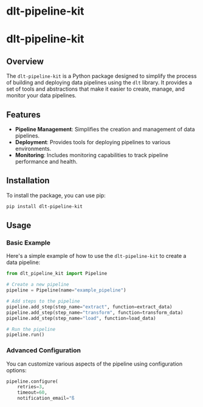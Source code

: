 # dlt-pipeline-kit
# dlt-pipeline-kit

## Overview

The `dlt-pipeline-kit` is a Python package designed to simplify the process of building and deploying data pipelines using the `dlt` library. It provides a set of tools and abstractions that make it easier to create, manage, and monitor your data pipelines.

## Features

- **Pipeline Management**: Simplifies the creation and management of data pipelines.
- **Deployment**: Provides tools for deploying pipelines to various environments.
- **Monitoring**: Includes monitoring capabilities to track pipeline performance and health.

## Installation

To install the package, you can use pip:

```bash
pip install dlt-pipeline-kit
```

## Usage

### Basic Example

Here's a simple example of how to use the `dlt-pipeline-kit` to create a data pipeline:

```python
from dlt_pipeline_kit import Pipeline

# Create a new pipeline
pipeline = Pipeline(name="example_pipeline")

# Add steps to the pipeline
pipeline.add_step(step_name="extract", function=extract_data)
pipeline.add_step(step_name="transform", function=transform_data)
pipeline.add_step(step_name="load", function=load_data)

# Run the pipeline
pipeline.run()
```

### Advanced Configuration

You can customize various aspects of the pipeline using configuration options:

```python
pipeline.configure(
    retries=3,
    timeout=60,
    notification_email="ß
